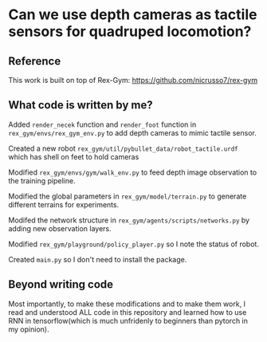 # Can we use depth cameras as tactile sensors for quadruped locomotion?



## Reference

This work is built on top of Rex-Gym:   https://github.com/nicrusso7/rex-gym 



## What code is written by me?

Added `render_necek` function  and `render_foot` function in  `rex_gym/envs/rex_gym_env.py` to add depth cameras to mimic tactile sensor.

Created a new robot  `rex_gym/util/pybullet_data/robot_tactile.urdf` which has shell on feet to hold cameras

Modified `rex_gym/envs/gym/walk_env.py` to feed depth image observation to the training pipeline.

Modified the global parameters in `rex_gym/model/terrain.py` to generate different terrains for experiments.

Modifed the network structure in `rex_gym/agents/scripts/networks.py` by adding new observation layers.

Modified `rex_gym/playground/policy_player.py` so I note the status of robot.

Created  `main.py` so I don't need to install the package.

## Beyond writing code

Most importantly, to make these modifications and to make them work, I read and understood ALL code in this repository and learned how to use RNN in tensorflow(which is much unfridenly to beginners than pytorch in my opinion).
